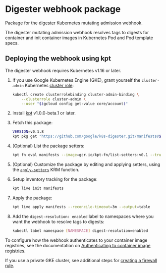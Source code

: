 # Digester webhook package

Package for the [digester](https://github.com/google/k8s-digester)
Kubernetes mutating admission webhook.

The digester mutating admission webhook resolves tags to digests for container
and init container images in Kubernetes Pod and Pod template specs.

## Deploying the webhook using kpt

The digester webhook requires Kubernetes v1.16 or later.

1.  If you use Google Kubernetes Engine (GKE), grant yourself the
    `cluster-admin` Kubernetes
    [cluster role](https://kubernetes.io/docs/reference/access-authn-authz/rbac/):

    ```sh
    kubectl create clusterrolebinding cluster-admin-binding \
        --clusterrole cluster-admin \
        --user "$(gcloud config get-value core/account)"
    ```

2.  Install [kpt](https://kpt.dev/installation/) v1.0.0-beta.1 or later.

3.  Fetch this package:

    ```sh
    VERSION=v0.1.8
    kpt pkg get "https://github.com/google/k8s-digester.git/manifests@${VERSION}" manifests
    ```

4.  (Optional) List the package setters:

    ```sh
    kpt fn eval manifests --image=gcr.io/kpt-fn/list-setters:v0.1 --truncate-output=false
    ```

5.  (Optional) Customize the package by editing and applying setters, using the
    [`apply-setters`](https://catalog.kpt.dev/apply-setters/v0.2/) KRM function.

6.  Setup inventory tracking for the package:

    ```sh
    kpt live init manifests
    ```

7.  Apply the package:

    ```sh
    kpt live apply manifests --reconcile-timeout=3m --output=table
    ```

8.  Add the `digest-resolution: enabled` label to namespaces where you want
    the webhook to resolve tags to digests:

    ```sh
    kubectl label namespace [NAMESPACE] digest-resolution=enabled
    ```

To configure how the webhook authenticates to your container image registries,
see the documentation on
[Authenticating to container image registries](https://github.com/google/k8s-digester/blob/main/docs/authentication.md#authenticating-to-container-image-registries).

If you use a private GKE cluster, see additional steps for
[creating a firewall rule](../README.md#private-clusters).
